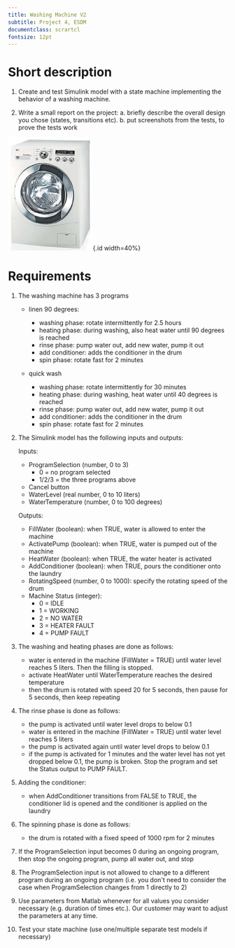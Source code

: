 ```yaml
---
title: Washing Machine V2
subtitle: Project 4, ESDM
documentclass: scrartcl
fontsize: 12pt
---
```


# Short description

1. Create and test Simulink model with a state machine implementing the behavior of a washing machine.

2. Write a small report on the project:
   a. briefly describe the overall design you chose (states, transitions etc).
   b. put screenshots from the tests, to prove the tests work
   
![Washing Machine](img/WashingMachine2.jpg){.id width=40%}

# Requirements

1. The washing machine has 3 programs
   - linen 90 degrees:
       - washing phase: rotate intermittently for 2.5 hours
       - heating phase: during washing, also heat water until 90 degrees is reached
       - rinse phase: pump water out, add new water, pump it out
	   - add conditioner: adds the conditioner in the drum
       - spin phase: rotate fast for 2 minutes

   - quick wash
       - washing phase: rotate intermittently for 30 minutes
       - heating phase: during washing, heat water until 40 degrees is reached       
       - rinse phase: pump water out, add new water, pump it out
	   - add conditioner: adds the conditioner in the drum
       - spin phase: rotate fast for 2 minutes

2. The Simulink model has the following inputs and outputs:
    
    Inputs:
    - ProgramSelection (number, 0 to 3)
        - 0 = no program selected
        - 1/2/3 = the three programs above
    - Cancel button
    - WaterLevel (real number, 0 to 10 liters)
    - WaterTemperature (number, 0 to 100 degrees)

    Outputs:
    - FillWater (boolean): when TRUE, water is allowed to enter the machine
    - ActivatePump (boolean): when TRUE, water is pumped out of the machine
    - HeatWater (boolean): when TRUE, the water heater is activated
	- AddConditioner (boolean): when TRUE, pours the conditioner onto the laundry
    - RotatingSpeed (number, 0 to 1000): specify the rotating speed of the drum
    - Machine Status (integer):
        - 0 = IDLE
        - 1 = WORKING
        - 2 = NO WATER
        - 3 = HEATER FAULT
        - 4 = PUMP FAULT

3. The washing and heating phases are done as follows:
    - water is entered in the machine (FillWater = TRUE) until water level reaches 5 liters. Then the filling is stopped.
	- activate HeatWater until WaterTemperature reaches the desired temperature
    - then the drum is rotated with speed 20 for 5 seconds, then pause for 5 seconds, then keep repeating

3. The rinse phase is done as follows:
    - the pump is activated until water level drops to below 0.1
    - water is entered in the machine (FillWater = TRUE) until water level reaches 5 liters
    - the pump is activated again until water level drops to below 0.1
	- if the pump is activated for 1 minutes and the water level has not yet dropped below 0.1, the pump is broken. Stop the program and set the Status output to PUMP FAULT.

4. Adding the conditioner:
    - when AddConditioner transitions from FALSE to TRUE, the conditioner lid is opened and the conditioner is applied on the laundry

4. The spinning phase is done as follows:
    - the drum is rotated with a fixed speed of 1000 rpm for 2 minutes

5. If the ProgramSelection input becomes 0 during an ongoing program, then stop the ongoing program, pump all water out, and stop

5. The ProgramSelection input is not allowed to change to a different program during an ongoing program (i.e. you don't need to consider the case when ProgramSelection changes from 1 directly to 2)

5. Use parameters from Matlab whenever for all values you consider necessary (e.g. duration of times etc.).
Our customer may want to adjust the parameters at any time.

6. Test your state machine (use one/multiple separate test models if necessary)

